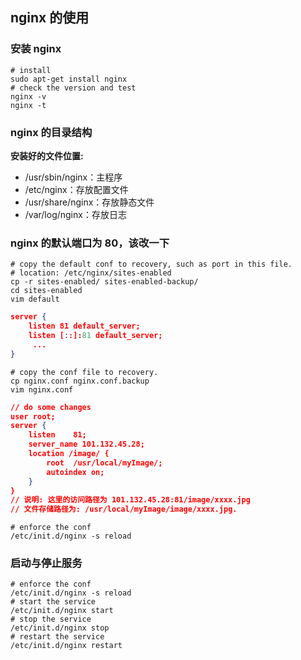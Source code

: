 ## nginx 的使用

### 安装 nginx

```shell
# install
sudo apt-get install nginx
# check the version and test
nginx -v
nginx -t
```

### nginx 的目录结构

**安装好的文件位置:**

- /usr/sbin/nginx：主程序
- /etc/nginx：存放配置文件
- /usr/share/nginx：存放静态文件
- /var/log/nginx：存放日志

### nginx 的默认端口为 80，该改一下

```shell
# copy the default conf to recovery, such as port in this file.
# location: /etc/nginx/sites-enabled
cp -r sites-enabled/ sites-enabled-backup/
cd sites-enabled
vim default
```

```json
server {
    listen 81 default_server;
    listen [::]:81 default_server;
     ...
}
```

```shell
# copy the conf file to recovery.
cp nginx.conf nginx.conf.backup
vim nginx.conf
```

```json
// do some changes
user root;
server {
    listen    81;
    server_name 101.132.45.28;
    location /image/ {
        root  /usr/local/myImage/;
        autoindex on;
    }
}
// 说明: 这里的访问路径为 101.132.45.28:81/image/xxxx.jpg
// 文件存储路径为: /usr/local/myImage/image/xxxx.jpg.
```

```shell
# enforce the conf
/etc/init.d/nginx -s reload
```

### 启动与停止服务

```shell
# enforce the conf
/etc/init.d/nginx -s reload
# start the service
/etc/init.d/nginx start
# stop the service
/etc/init.d/nginx stop
# restart the service
/etc/init.d/nginx restart
```
